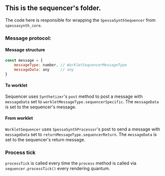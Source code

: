 ## This is the sequencer's folder.

The code here is responsible for wrapping the `SpessaSynthSequencer` from `spessasynth_core`.

### Message protocol:

#### Message structure

```js
const message = {
    messageType: number, // WorkletSequencerMessageType
    messageData: any     // any
}
```

#### To worklet

Sequencer uses `Synthetizer`'s `post` method to post a message with `messageData` set to
`workletMessageType.sequencerSpecific`.
The `messageData` is set to the sequencer's message.

#### From worklet

`WorkletSequencer` uses `SpessaSynthProcessor`'s post to send a message with `messageData` set to
`returnMessageType.sequencerReturn`.
The `messageData` is set to the sequencer's return message.

### Process tick

`processTick` is called every time the `process` method is called via `sequencer.processTick()` every rendering quantum.
